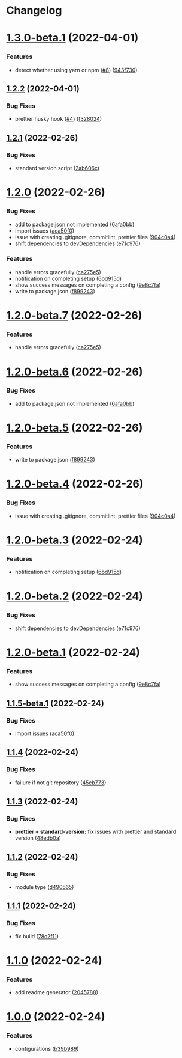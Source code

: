 # Changelog

# [1.3.0-beta.1](https://github.com/lbugasu/organize-codebase/compare/v1.2.2...v1.3.0-beta.1) (2022-04-01)


### Features

* detect whether using yarn or npm ([#8](https://github.com/lbugasu/organize-codebase/issues/8)) ([943f730](https://github.com/lbugasu/organize-codebase/commit/943f7300447be6e896d5a2ef04f1c8ee828786f7))

## [1.2.2](https://github.com/lbugasu/organize-codebase/compare/v1.2.1...v1.2.2) (2022-04-01)


### Bug Fixes

* prettier husky hook ([#4](https://github.com/lbugasu/organize-codebase/issues/4)) ([f328024](https://github.com/lbugasu/organize-codebase/commit/f3280241285fdcbe13b12d70c0af15b95594a5bc))

## [1.2.1](https://github.com/lbugasu/organize-codebase/compare/v1.2.0...v1.2.1) (2022-02-26)


### Bug Fixes

* standard version script ([2ab606c](https://github.com/lbugasu/organize-codebase/commit/2ab606c3e61c34222922dc54f687865757be90c0))

# [1.2.0](https://github.com/lbugasu/organize-codebase/compare/v1.1.4...v1.2.0) (2022-02-26)


### Bug Fixes

* add to package.json not implemented ([6afa0bb](https://github.com/lbugasu/organize-codebase/commit/6afa0bbf606a5dfaf82bd6d76eb86b1ac26be271))
* import issues ([aca50f0](https://github.com/lbugasu/organize-codebase/commit/aca50f0e260951d8e203f54cd6902becf3689db7))
* issue with creating .gitignore, commitlint, prettier files ([904c0a4](https://github.com/lbugasu/organize-codebase/commit/904c0a470165c686e7951fa4cfab1a03979fcdc5))
* shift dependencies to devDependencies ([e71c976](https://github.com/lbugasu/organize-codebase/commit/e71c9760c100c8599342cd7194f9c5789545a0e7))


### Features

* handle errors gracefully ([ca275e5](https://github.com/lbugasu/organize-codebase/commit/ca275e5d01e00902a4a5578b150414cd43dd8668))
* notification on completing setup ([6bd915d](https://github.com/lbugasu/organize-codebase/commit/6bd915d4036633f40a6c4c40eb9954943dbbbf75))
* show success messages on completing a config ([9e8c7fa](https://github.com/lbugasu/organize-codebase/commit/9e8c7fa65601db5e59198a8faf76b346ba7263d5))
* write to package.json ([f899243](https://github.com/lbugasu/organize-codebase/commit/f899243fef871c9c1948a16e1c903428aa44c6dc))

# [1.2.0-beta.7](https://github.com/lbugasu/organize-codebase/compare/v1.2.0-beta.6...v1.2.0-beta.7) (2022-02-26)


### Features

* handle errors gracefully ([ca275e5](https://github.com/lbugasu/organize-codebase/commit/ca275e5d01e00902a4a5578b150414cd43dd8668))

# [1.2.0-beta.6](https://github.com/lbugasu/organize-codebase/compare/v1.2.0-beta.5...v1.2.0-beta.6) (2022-02-26)


### Bug Fixes

* add to package.json not implemented ([6afa0bb](https://github.com/lbugasu/organize-codebase/commit/6afa0bbf606a5dfaf82bd6d76eb86b1ac26be271))

# [1.2.0-beta.5](https://github.com/lbugasu/organize-codebase/compare/v1.2.0-beta.4...v1.2.0-beta.5) (2022-02-26)


### Features

* write to package.json ([f899243](https://github.com/lbugasu/organize-codebase/commit/f899243fef871c9c1948a16e1c903428aa44c6dc))

# [1.2.0-beta.4](https://github.com/lbugasu/organize-codebase/compare/v1.2.0-beta.3...v1.2.0-beta.4) (2022-02-26)


### Bug Fixes

* issue with creating .gitignore, commitlint, prettier files ([904c0a4](https://github.com/lbugasu/organize-codebase/commit/904c0a470165c686e7951fa4cfab1a03979fcdc5))

# [1.2.0-beta.3](https://github.com/lbugasu/organize-codebase/compare/v1.2.0-beta.2...v1.2.0-beta.3) (2022-02-24)


### Features

* notification on completing setup ([6bd915d](https://github.com/lbugasu/organize-codebase/commit/6bd915d4036633f40a6c4c40eb9954943dbbbf75))

# [1.2.0-beta.2](https://github.com/lbugasu/organize-codebase/compare/v1.2.0-beta.1...v1.2.0-beta.2) (2022-02-24)


### Bug Fixes

* shift dependencies to devDependencies ([e71c976](https://github.com/lbugasu/organize-codebase/commit/e71c9760c100c8599342cd7194f9c5789545a0e7))

# [1.2.0-beta.1](https://github.com/lbugasu/organize-codebase/compare/v1.1.5-beta.1...v1.2.0-beta.1) (2022-02-24)


### Features

* show success messages on completing a config ([9e8c7fa](https://github.com/lbugasu/organize-codebase/commit/9e8c7fa65601db5e59198a8faf76b346ba7263d5))

## [1.1.5-beta.1](https://github.com/lbugasu/organize-codebase/compare/v1.1.4...v1.1.5-beta.1) (2022-02-24)


### Bug Fixes

* import issues ([aca50f0](https://github.com/lbugasu/organize-codebase/commit/aca50f0e260951d8e203f54cd6902becf3689db7))

## [1.1.4](https://github.com/lbugasu/organize-codebase/compare/v1.1.3...v1.1.4) (2022-02-24)


### Bug Fixes

* failure if not git repository ([45cb773](https://github.com/lbugasu/organize-codebase/commit/45cb773a111c400ce148efd213c1cb1fecc47724))



## [1.1.3](https://github.com/lbugasu/organize-codebase/compare/v1.1.2...v1.1.3) (2022-02-24)


### Bug Fixes

* **prettier + standard-version:** fix issues with prettier and standard version ([48edb0a](https://github.com/lbugasu/organize-codebase/commit/48edb0a0bc83bcce68d30789414695b3e60951b6))



## [1.1.2](https://github.com/lbugasu/organize-codebase/compare/v1.1.1...v1.1.2) (2022-02-24)


### Bug Fixes

* module type ([d490565](https://github.com/lbugasu/organize-codebase/commit/d4905650c764276e41617ca71b21e6111e6daef6))



## [1.1.1](https://github.com/lbugasu/organize-codebase/compare/v1.1.0...v1.1.1) (2022-02-24)


### Bug Fixes

* fix build ([78c2f11](https://github.com/lbugasu/organize-codebase/commit/78c2f11f8c9381bad6205a77b6828ebf7ffc92ef))



# [1.1.0](https://github.com/lbugasu/organize-codebase/compare/v1.0.0...v1.1.0) (2022-02-24)


### Features

* add readme generator ([2045788](https://github.com/lbugasu/organize-codebase/commit/2045788ba5a2fc2d92191f4ee8a3618294feff40))



# [1.0.0](https://github.com/lbugasu/organize-codebase/compare/b39b989ff73966943f4166bcbc9581ec3ec9651d...v1.0.0) (2022-02-24)


### Features

* configurations ([b39b989](https://github.com/lbugasu/organize-codebase/commit/b39b989ff73966943f4166bcbc9581ec3ec9651d))
